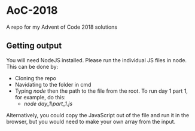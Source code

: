 # AoC-2018

A repo for my Advent of Code 2018 solutions

## Getting output

You will need NodeJS installed. Please run the individual JS files in node. This can be done by:

* Cloning the repo
* Navidating to the folder in cmd
* Typing _node_ then the path to the file from the root. To run day 1 part 1, for example, do this:
  * _node day_1\part_1.js_

Alternatively, you could copy the JavaScript out of the file and run it in the browser, but you would need to make your own array from the input.